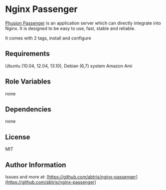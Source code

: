 Nginx Passenger
===============

[Phusion Passenger](https://www.phusionpassenger.com/) is an application server which can directly integrate into Nginx. It is designed to be easy to use, fast, stable and reliable.

It comes with 2 tags, install and configure


Requirements
------------

Ubuntu (10.04, 12.04, 13.10), Debian (6,7) system
Amazon Ami

Role Variables
--------------

none

Dependencies
------------

none

License
-------

MIT

Author Information
------------------

Issues and more at: [https://github.com/abtris/nginx-passenger](https://github.com/abtris/nginx-passenger)
